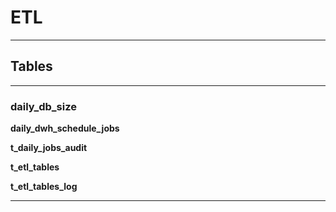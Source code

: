 # **ETL**

---

## **Tables**

---

### **daily_db_size**

**daily_dwh_schedule_jobs**

**t_daily_jobs_audit**

**t_etl_tables**


**t_etl_tables_log**

---


